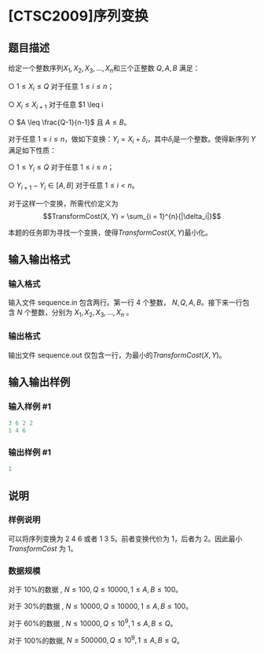 # [CTSC2009]序列变换

## 题目描述

给定一个整数序列$X_1, X_2, X_3, ... ,X_n$和三个正整数 $Q, A, B$ 满足：

○ $1 \leq X_i \leq Q$ 对于任意 $1 \leq i \leq n$；

○ $X_i \leq X_{i+1}$ 对于任意 $1 \leq i 

○ $A \leq \frac{Q-1}{n-1}$ 且 $A \leq B$。

对于任意 $1 \leq i \leq n$，做如下变换：$Y_i = X_i + \delta_i$，其中$\delta_i$是一个整数。使得新序列 $Y$满足如下性质：

○ $1 \leq Y_i \leq Q$ 对于任意 $1 \leq i \leq n$；

○ $Y_{i+1} - Y_i \in [A, B]$ 对于任意 $1 \leq i < n$。

对于这样一个变换，所需代价定义为$$TransformCost(X, Y) = \sum_{i = 1}^{n}{|\delta_i|}$$

本题的任务即为寻找一个变换，使得$TransformCost(X, Y)$最小化。

## 输入输出格式

### 输入格式

输入文件 sequence.in 包含两行。第一行 $4$ 个整数， $N, Q, A, B$。接下来一行包含 $N$ 个整数，分别为 $X_1, X_2, X_3, ... , X_n$ 。

### 输出格式

输出文件 sequence.out 仅包含一行，为最小的$TransformCost(X, Y)$。

## 输入输出样例

### 输入样例 #1

```cpp
3 6 2 2
1 4 6
```


### 输出样例 #1

```cpp
1
```


## 说明

### 样例说明

可以将序列变换为 $2\ 4\ 6$ 或者 $1\ 3\ 5$。前者变换代价为 $1$，后者为 $2$。因此最小$TransformCost$ 为 $1$。

### 数据规模

对于 $10$%的数据 , $N \leq 100, Q \leq 10000, 1\leq A, B \leq 100$。

对于 $30$%的数据 , $N \leq 10000, Q \leq 10000, 1\leq A, B \leq 100$。

对于 $60$%的数据 , $N \leq 10000, Q \leq 10^9, 1\leq A, B \leq Q$。

对于 $100$%的数据, $N \leq 500000, Q \leq 10^9, 1\leq A, B \leq Q$。

